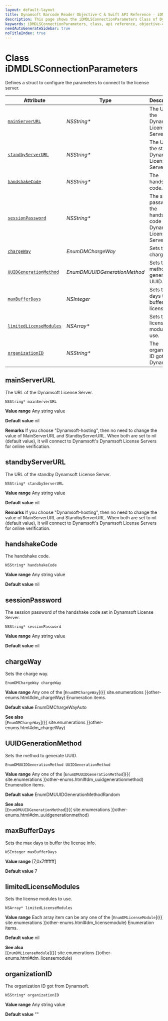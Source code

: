 ```yaml
---
layout: default-layout
title: Dynamsoft Barcode Reader Objective-C & Swift API Reference - iDMDLSConnectionParameters Class
description: This page shows the iDMDLSConnectionParameters Class of Dynamsoft Barcode Reader for iOS SDK.
keywords: iDMDLSConnectionParameters, class, api reference, objective-c, oc, swift
needAutoGenerateSidebar: true
noTitleIndex: true
---
```



# Class iDMDLSConnectionParameters

Defines a struct to configure the parameters to connect to the license server.  

| Attribute | Type | Descriptions |
|---------- | ---- | ------------ |
| [`mainServerURL`](#mainserverurl) | *NSString\** | The URL of the Dynamsoft License Server. |
| [`standbyServerURL`](#standbyserverurl) | *NSString\** | The URL of the standby Dynamsoft License Server. |
| [`handshakeCode`](#handshakecode) | *NSString\** | The handshake code. |
| [`sessionPassword`](#sessionpassword) | *NSString\** | The session password of the handshake code set in Dynamsoft License Server. |
| [`chargeWay`](#chargeway) | *EnumDMChargeWay* | Sets the charge way. |
| [`UUIDGenerationMethod`](#uuidgenerationmethod) | *EnumDMUUIDGenerationMethod* | Sets the method to generate UUID. |
| [`maxBufferDays`](#maxbufferdays) | *NSInteger* | Sets the max days to buffer the license info. |
| [`limitedLicenseModules`](#limitedlicensemodules) | *NSArray\** | Sets the license modules to use. |
| [`organizationID`](#organizationid) | *NSString\** | The organization ID got from Dynamsoft. |

## mainServerURL

The URL of the Dynamsoft License Server.

```objc
NSString* mainServerURL
```

**Value range**
Any string value

**Default value**
nil

**Remarks**
If you choose "Dynamsoft-hosting", then no need to change the value of MainServerURL and StandbyServerURL. When both are set to nil (default value), it will connect to Dynamsoft's Dynamsoft License Servers for online verification.

## standbyServerURL

The URL of the standby Dynamsoft License Server.

```objc
NSString* standbyServerURL
```

**Value range**
Any string value

**Default value**
nil

**Remarks**
If you choose "Dynamsoft-hosting", then no need to change the value of MainServerURL and StandbyServerURL. When both are set to nil (default value), it will connect to Dynamsoft's Dynamsoft License Servers for online verification.

## handshakeCode

The handshake code.

```objc
NSString* handshakeCode
```

**Value range**
Any string value

**Default value**
nil

## sessionPassword

The session password of the handshake code set in Dynamsoft License Server.

```objc
NSString* sessionPassword
```

**Value range**
Any string value

**Default value**
nil

## chargeWay

Sets the charge way.

```objc
EnumDMChargeWay chargeWay
```

**Value range**
Any one of the [`EnumDMChargeWay`]({{ site.enumerations }}other-enums.html#dm_chargeWay) Enumeration items.

**Default value**
EnumDMChargeWayAuto

**See also**  
[`EnumDMChargeWay`]({{ site.enumerations }}other-enums.html#dm_chargeWay)

## UUIDGenerationMethod

Sets the method to generate UUID.

```objc
EnumDMUUIDGenerationMethod UUIDGenerationMethod
```

**Value range**
Any one of the [`EnumDMUUIDGenerationMethod`]({{ site.enumerations }}other-enums.html#dm_uuidgenerationmethod) Enumeration items.

**Default value**
EnumDMUUIDGenerationMethodRandom

**See also**  
[`EnumDMUUIDGenerationMethod`]({{ site.enumerations }}other-enums.html#dm_uuidgenerationmethod)

## maxBufferDays

Sets the max days to buffer the license info.

```objc
NSInteger maxBufferDays
```

**Value range**
[7,0x7fffffff]

**Default value**
7

## limitedLicenseModules

Sets the license modules to use.

```objc
NSArray* limitedLicenseModules
```

**Value range**
Each array item can be any one of the [`EnumDMLicenseModule`]({{ site.enumerations }}other-enums.html#dm_licensemodule) Enumeration items.

**Default value**
nil

**See also**  
[`EnumDMLicenseModule`]({{ site.enumerations }}other-enums.html#dm_licensemodule)

## organizationID

The organization ID got from Dynamsoft.

```objc
NSString* organizationID
```

**Value range**
Any string value

**Default value**
""
